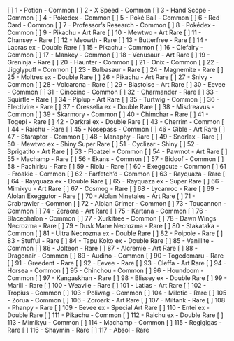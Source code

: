 [ ] 1 - Potion - Common 
[ ] 2 - X Speed - Common 
[ ] 3 - Hand Scope - Common 
[ ] 4 - Pokédex - Common 
[ ] 5 - Poké Ball - Common 
[ ] 6 - Red Card - Common 
[ ] 7 - Professor’s Research - Common 
[ ] 8 - Pokédex - Common 
[ ] 9 - Pikachu - Art Rare 
[ ] 10 - Mewtwo - Art Rare 
[ ] 11 - Chansey - Rare 
[ ] 12 - Meowth - Rare 
[ ] 13 - Butterfree - Rare 
[ ] 14 - Lapras ex - Double Rare 
[ ] 15 - Pikachu - Common 
[ ] 16 - Clefairy - Common 
[ ] 17 - Mankey - Common 
[ ] 18 - Venusaur - Art Rare 
[ ] 19 - Greninja - Rare 
[ ] 20 - Haunter - Common 
[ ] 21 - Onix - Common 
[ ] 22 - Jigglypuff - Common 
[ ] 23 - Bulbasaur - Rare 
[ ] 24 - Magnemite - Rare 
[ ] 25 - Moltres ex - Double Rare 
[ ] 26 - Pikachu - Art Rare 
[ ] 27 - Snivy - Common 
[ ] 28 - Volcarona - Rare 
[ ] 29 - Blastoise - Art Rare 
[ ] 30 - Eevee - Common 
[ ] 31 - Cinccino - Common 
[ ] 32 - Charmander - Rare 
[ ] 33 - Squirtle - Rare 
[ ] 34 - Piplup - Art Rare 
[ ] 35 - Turtwig - Common 
[ ] 36 - Electivire - Rare 
[ ] 37 - Cresselia ex - Double Rare 
[ ] 38 - Misdreavus - Common 
[ ] 39 - Skarmory - Common 
[ ] 40 - Chimchar - Rare 
[ ] 41 - Togepi - Rare 
[ ] 42 - Darkrai ex - Double Rare 
[ ] 43 - Cherrim - Common 
[ ] 44 - Raichu - Rare 
[ ] 45 - Nosepass - Common 
[ ] 46 - Gible - Art Rare 
[ ] 47 - Staraptor - Common 
[ ] 48 - Manaphy - Rare 
[ ] 49 - Snorlax - Rare 
[ ] 50 - Mewtwo ex - Shiny Super Rare 
[ ] 51 - Cyclizar - Shiny 
[ ] 52 - Sprigatito - Art Rare 
[ ] 53 - Floatzel - Common 
[ ] 54 - Pawmot - Art Rare 
[ ] 55 - Machamp - Rare 
[ ] 56 - Ekans - Common 
[ ] 57 - Bidoof - Common 
[ ] 58 - Pachirisu - Rare 
[ ] 59 - Riolu - Rare 
[ ] 60 - Exeggcute - Common 
[ ] 61 - Froakie - Common 
[ ] 62 - Farfetch’d - Common 
[ ] 63 - Rayquaza - Rare 
[ ] 64 - Rayquaza ex - Double Rare 
[ ] 65 - Rayquaza ex - Super Rare 
[ ] 66 - Mimikyu - Art Rare 
[ ] 67 - Cosmog - Rare 
[ ] 68 - Lycanroc - Rare 
[ ] 69 - Alolan Exeggutor - Rare 
[ ] 70 - Alolan Ninetales - Art Rare 
[ ] 71 - Crabrawler - Common 
[ ] 72 - Alolan Grimer - Common 
[ ] 73 - Toucannon - Common 
[ ] 74 - Zeraora - Art Rare 
[ ] 75 - Kartana - Common 
[ ] 76 - Blacephalon - Common 
[ ] 77 - Xurkitree - Common 
[ ] 78 - Dawn Wings Necrozma - Rare 
[ ] 79 - Dusk Mane Necrozma - Rare 
[ ] 80 - Stakataka - Common 
[ ] 81 - Ultra Necrozma ex - Double Rare 
[ ] 82 - Poipole - Rare 
[ ] 83 - Stufful - Rare 
[ ] 84 - Tapu Koko ex - Double Rare 
[ ] 85 - Vanillite - Common 
[ ] 86 - Jolteon - Rare 
[ ] 87 - Alcremie - Art Rare 
[ ] 88 - Dragonair - Common 
[ ] 89 - Audino - Common 
[ ] 90 - Togedemaru - Rare 
[ ] 91 - Greedent - Rare 
[ ] 92 - Eevee - Rare 
[ ] 93 - Cleffa - Art Rare 
[ ] 94 - Horsea - Common 
[ ] 95 - Chinchou - Common 
[ ] 96 - Houndoom - Common 
[ ] 97 - Kangaskhan - Rare 
[ ] 98 - Blissey ex - Double Rare 
[ ] 99 - Marill - Rare 
[ ] 100 - Weavile - Rare 
[ ] 101 - Latias - Art Rare 
[ ] 102 - Tropius - Common 
[ ] 103 - Poliwag - Common 
[ ] 104 - Milotic - Rare 
[ ] 105 - Zorua - Common 
[ ] 106 - Zoroark - Art Rare 
[ ] 107 - Miltank - Rare 
[ ] 108 - Phanpy - Rare 
[ ] 109 - Eevee ex - Special Art Rare 
[ ] 110 - Entei ex - Double Rare 
[ ] 111 - Pikachu - Common 
[ ] 112 - Raichu ex - Double Rare 
[ ] 113 - Mimikyu - Common 
[ ] 114 - Machamp - Common 
[ ] 115 - Regigigas - Rare 
[ ] 116 - Shaymin - Rare 
[ ] 117 - Absol - Rare 
